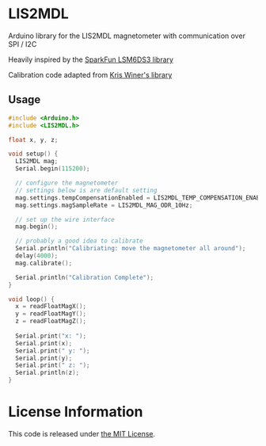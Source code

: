 # LIS2MDL
Arduino library for the LIS2MDL magnetometer with communication over SPI / I2C

Heavily inspired by the [SparkFun LSM6DS3 library](https://github.com/sparkfun/SparkFun_LSM6DS3_Arduino_Library)

Calibration code adapted from [Kris Winer's library](https://github.com/kriswiner/LSM6DSM_LIS2MDL_LPS22HB)

## Usage

```c++
#include <Arduino.h>
#include <LIS2MDL.h>

float x, y, z;

void setup() {
  LIS2MDL mag;
  Serial.begin(115200);

  // configure the magnetometer
  // settings below is are default setting
  mag.settings.tempCompensationEnabled = LIS2MDL_TEMP_COMPENSATION_ENABLED;
  mag.settings.magSampleRate = LIS2MDL_MAG_ODR_10Hz;

  // set up the wire interface
  mag.begin();

  // probably a good idea to calibrate
  Serial.println("Calibriating: move the magnetometer all around");
  delay(4000);
  mag.calibrate();

  Serial.println("Calibration Complete");
}

void loop() {
  x = readFloatMagX();
  y = readFloatMagY();
  z = readFloatMagZ();
  
  Serial.print("x: ");
  Serial.print(x);
  Serial.print(" y: ");
  Serial.print(y);
  Serial.print(" z: ");
  Serial.println(z);
}
```

# License Information
This code is released under [the MIT License](LICENSE).